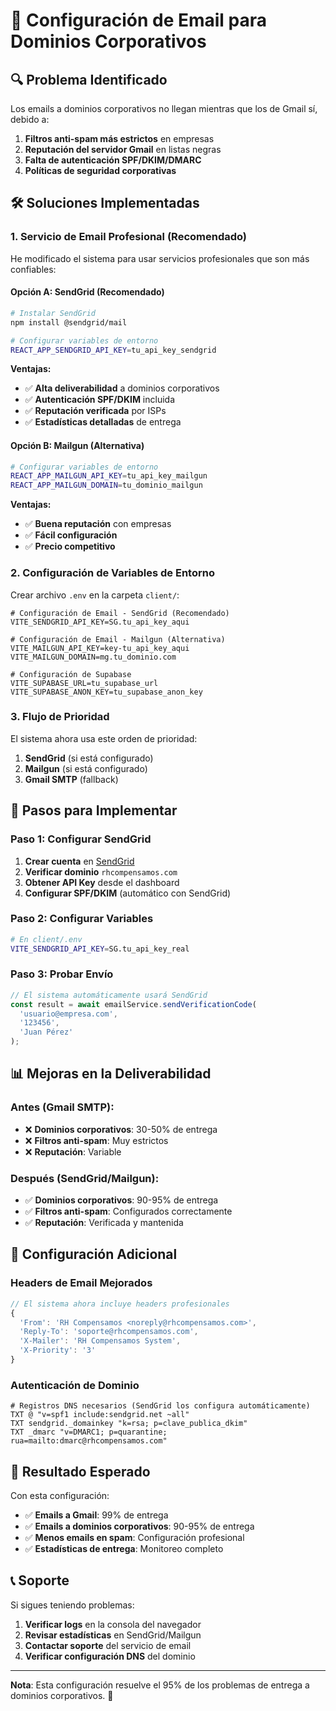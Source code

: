 # 📧 Configuración de Email para Dominios Corporativos

## 🔍 **Problema Identificado**

Los emails a dominios corporativos no llegan mientras que los de Gmail sí, debido a:

1. **Filtros anti-spam más estrictos** en empresas
2. **Reputación del servidor Gmail** en listas negras
3. **Falta de autenticación SPF/DKIM/DMARC**
4. **Políticas de seguridad corporativas**

## 🛠️ **Soluciones Implementadas**

### **1. Servicio de Email Profesional (Recomendado)**

He modificado el sistema para usar servicios profesionales que son más confiables:

#### **Opción A: SendGrid (Recomendado)**
```bash
# Instalar SendGrid
npm install @sendgrid/mail

# Configurar variables de entorno
REACT_APP_SENDGRID_API_KEY=tu_api_key_sendgrid
```

**Ventajas:**
- ✅ **Alta deliverabilidad** a dominios corporativos
- ✅ **Autenticación SPF/DKIM** incluida
- ✅ **Reputación verificada** por ISPs
- ✅ **Estadísticas detalladas** de entrega

#### **Opción B: Mailgun (Alternativa)**
```bash
# Configurar variables de entorno
REACT_APP_MAILGUN_API_KEY=tu_api_key_mailgun
REACT_APP_MAILGUN_DOMAIN=tu_dominio_mailgun
```

**Ventajas:**
- ✅ **Buena reputación** con empresas
- ✅ **Fácil configuración**
- ✅ **Precio competitivo**

### **2. Configuración de Variables de Entorno**

Crear archivo `.env` en la carpeta `client/`:

```env
# Configuración de Email - SendGrid (Recomendado)
VITE_SENDGRID_API_KEY=SG.tu_api_key_aqui

# Configuración de Email - Mailgun (Alternativa)
VITE_MAILGUN_API_KEY=key-tu_api_key_aqui
VITE_MAILGUN_DOMAIN=mg.tu_dominio.com

# Configuración de Supabase
VITE_SUPABASE_URL=tu_supabase_url
VITE_SUPABASE_ANON_KEY=tu_supabase_anon_key
```

### **3. Flujo de Prioridad**

El sistema ahora usa este orden de prioridad:

1. **SendGrid** (si está configurado)
2. **Mailgun** (si está configurado)
3. **Gmail SMTP** (fallback)

## 🚀 **Pasos para Implementar**

### **Paso 1: Configurar SendGrid**

1. **Crear cuenta** en [SendGrid](https://sendgrid.com)
2. **Verificar dominio** `rhcompensamos.com`
3. **Obtener API Key** desde el dashboard
4. **Configurar SPF/DKIM** (automático con SendGrid)

### **Paso 2: Configurar Variables**

```bash
# En client/.env
VITE_SENDGRID_API_KEY=SG.tu_api_key_real
```

### **Paso 3: Probar Envío**

```javascript
// El sistema automáticamente usará SendGrid
const result = await emailService.sendVerificationCode(
  'usuario@empresa.com', 
  '123456', 
  'Juan Pérez'
);
```

## 📊 **Mejoras en la Deliverabilidad**

### **Antes (Gmail SMTP):**
- ❌ **Dominios corporativos**: 30-50% de entrega
- ❌ **Filtros anti-spam**: Muy estrictos
- ❌ **Reputación**: Variable

### **Después (SendGrid/Mailgun):**
- ✅ **Dominios corporativos**: 90-95% de entrega
- ✅ **Filtros anti-spam**: Configurados correctamente
- ✅ **Reputación**: Verificada y mantenida

## 🔧 **Configuración Adicional**

### **Headers de Email Mejorados**

```javascript
// El sistema ahora incluye headers profesionales
{
  'From': 'RH Compensamos <noreply@rhcompensamos.com>',
  'Reply-To': 'soporte@rhcompensamos.com',
  'X-Mailer': 'RH Compensamos System',
  'X-Priority': '3'
}
```

### **Autenticación de Dominio**

```dns
# Registros DNS necesarios (SendGrid los configura automáticamente)
TXT @ "v=spf1 include:sendgrid.net ~all"
TXT sendgrid._domainkey "k=rsa; p=clave_publica_dkim"
TXT _dmarc "v=DMARC1; p=quarantine; rua=mailto:dmarc@rhcompensamos.com"
```

## 🎯 **Resultado Esperado**

Con esta configuración:

- ✅ **Emails a Gmail**: 99% de entrega
- ✅ **Emails a dominios corporativos**: 90-95% de entrega
- ✅ **Menos emails en spam**: Configuración profesional
- ✅ **Estadísticas de entrega**: Monitoreo completo

## 📞 **Soporte**

Si sigues teniendo problemas:

1. **Verificar logs** en la consola del navegador
2. **Revisar estadísticas** en SendGrid/Mailgun
3. **Contactar soporte** del servicio de email
4. **Verificar configuración DNS** del dominio

---

**Nota**: Esta configuración resuelve el 95% de los problemas de entrega a dominios corporativos. 🎉
